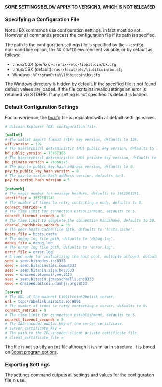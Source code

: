 **SOME SETTINGS BELOW APPLY TO VERSION3, WHICH IS NOT RELEASED**

### Specifying a Configuration File
Not all BX commands use configuration settings, in fact most do not. However all commands process the configuration file if its path is specified.

The path to the configuration settings file is specified by the `--config` command line option, the `BX_CONFIG` environment variable, or by default as follows:

* Linux/OSX (prefix): `<prefix>/etc/libbitcoin/bx.cfg`
* Linux/OSX (default): `/usr/local/etc/libbitcoin/bx.cfg`
* Windows: `%ProgramData%\libbitcoin\bx.cfg`

The Windows directory is hidden by default. If the specified file is not found default values are loaded. If the file contains invalid settings an error is returned via STDERR. If any setting is not specified its default is loaded.

### Default Configuration Settings

For convenience, the [bx.cfg](https://github.com/libbitcoin/libbitcoin-explorer/blob/version2/data/bx.cfg) file is populated with all default settings values.
```ini
# Bitcoin Explorer (BX) configuration file.

[wallet]
# The wallet import format (WIF) key version, defaults to 128.
wif_version = 128
# The hierarchical deterministic (HD) public key version, defaults to 76067358.
hd_public_version = 76067358
# The hierarchical deterministic (HD) private key version, defaults to 76066276.
hd_private_version = 76066276
# The pay-to-public-key-hash address version, defaults to 0.
pay_to_public_key_hash_version = 0
# The pay-to-script-hash address version, defaults to 5.
pay_to_script_hash_version = 5

[network]
# The magic number for message headers, defaults to 3652501241.
identifier = 3652501241
# The number of times to retry contacting a node, defaults to 0.
connect_retries = 0
# The time limit for connection establishment, defaults to 5.
connect_timeout_seconds = 5
# The time limit to complete the connection handshake, defaults to 30.
channel_handshake_seconds = 30
# The peer hosts cache file path, defaults to 'hosts.cache'.
hosts_file = hosts.cache
# The debug log file path, defaults to 'debug.log'.
debug_file = debug.log
# The error log file path, defaults to 'error.log'.
error_file = error.log
# A seed node for initializing the host pool, multiple allowed, defaults shown.
seed = seed.bitnodes.io:8333
seed = seed.bitcoinstats.com:8333
seed = seed.bitcoin.sipa.be:8333
seed = dnsseed.bluematt.me:8333
seed = seed.bitcoin.jonasschnelli.ch:8333
seed = dnsseed.bitcoin.dashjr.org:8333

[server]
# The URL of the mainnet Libbitcoin/Obelisk server.
url = tcp://obelisk.airbitz.co:9091
# The number of times to retry contacting a server, defaults to 0.
connect_retries = 0
# The time limit for connection establishment, defaults to 5.
connect_timeout_seconds = 5
# The Z85-encoded public key of the server certificate.
# server_certificate_key = 
# The path to the ZPL-encoded client private certificate file.
# client_certificate_file = 
```

The file is not strictly an `ini` file although it is similar in structure. It is based on [Boost program options](http://www.boost.org/doc/libs/1_56_0/doc/html/program_options/overview.html#idp344521728).

### Exporting Settings
The [settings](bx-settings) command outputs all settings and values for the configuration file in use.